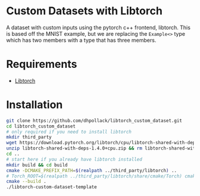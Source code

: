 # Custom Datasets with Libtorch

A dataset with custom inputs using the pytorch c++ frontend, libtorch.  This is based off the MNIST example, but we are replacing the `Example<>` type which has two members with a type that has three members.

# Requirements
* [Libtorch](https://pytorch.org/)

# Installation
```sh
git clone https://github.com/dhpollack/libtorch_custom_dataset.git
cd libtorch_custom_dataset
# only required if you need to install libtorch
mkdir third_party
wget https://download.pytorch.org/libtorch/cpu/libtorch-shared-with-deps-1.4.0%2Bcpu.zip
unzip libtorch-shared-with-deps-1.4.0+cpu.zip && rm libtorch-shared-with-deps-1.4.0+cpu.zip
cd ..
# start here if you already have libtorch installed
mkdir build && cd build
cmake -DCMAKE_PREFIX_PATH=$(realpath ../third_party/libtorch) ..
# Torch_ROOT=$(realpath ../third_party/libtorch/share/cmake/Torch) cmake ..  # this also works
cmake --build .
./libtorch-custom-dataset-template
```
